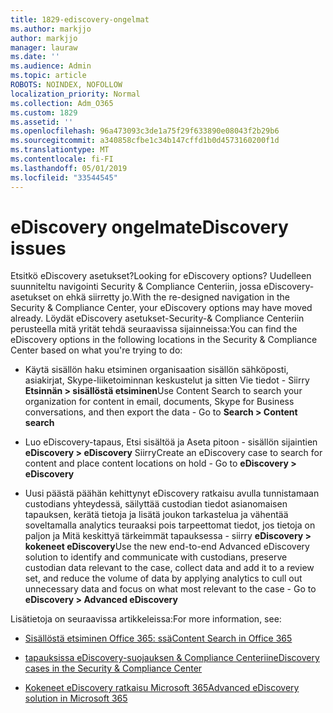 ```yaml
---
title: 1829-ediscovery-ongelmat
ms.author: markjjo
author: markjjo
manager: lauraw
ms.date: ''
ms.audience: Admin
ms.topic: article
ROBOTS: NOINDEX, NOFOLLOW
localization_priority: Normal
ms.collection: Adm_O365
ms.custom: 1829
ms.assetid: ''
ms.openlocfilehash: 96a473093c3de1a75f29f633890e08043f2b29b6
ms.sourcegitcommit: a340858cfbe1c34b147cffd1b0d4573160200f1d
ms.translationtype: MT
ms.contentlocale: fi-FI
ms.lasthandoff: 05/01/2019
ms.locfileid: "33544545"
---
```

# <a name="ediscovery-issues"></a><span data-ttu-id="7dd0f-102">eDiscovery ongelmat</span><span class="sxs-lookup"><span data-stu-id="7dd0f-102">eDiscovery issues</span></span>

<span data-ttu-id="7dd0f-103">Etsitkö eDiscovery asetukset?</span><span class="sxs-lookup"><span data-stu-id="7dd0f-103">Looking for eDiscovery options?</span></span> <span data-ttu-id="7dd0f-104">Uudelleen suunniteltu navigointi Security & Compliance Centeriin, jossa eDiscovery-asetukset on ehkä siirretty jo.</span><span class="sxs-lookup"><span data-stu-id="7dd0f-104">With the re-designed navigation in the Security & Compliance Center, your eDiscovery options may have moved already.</span></span>  <span data-ttu-id="7dd0f-105">Löydät eDiscovery asetukset-Security-& Compliance Centeriin perusteella mitä yrität tehdä seuraavissa sijainneissa:</span><span class="sxs-lookup"><span data-stu-id="7dd0f-105">You can find the eDiscovery options in the following locations in the Security & Compliance Center based on what you're trying to do:</span></span>

- <span data-ttu-id="7dd0f-106">Käytä sisällön haku etsiminen organisaation sisällön sähköposti, asiakirjat, Skype-liiketoiminnan keskustelut ja sitten Vie tiedot - Siirry **Etsinnän > sisällöstä etsiminen**</span><span class="sxs-lookup"><span data-stu-id="7dd0f-106">Use Content Search to search your organization for content in email, documents, Skype for Business conversations, and then export the data - Go to **Search > Content search**</span></span>

- <span data-ttu-id="7dd0f-107">Luo eDiscovery-tapaus, Etsi sisältöä ja Aseta pitoon - sisällön sijaintien **eDiscovery > eDiscovery** Siirry</span><span class="sxs-lookup"><span data-stu-id="7dd0f-107">Create an eDiscovery case to search for content and place content locations on hold - Go to **eDiscovery > eDiscovery**</span></span>

- <span data-ttu-id="7dd0f-108">Uusi päästä päähän kehittynyt eDiscovery ratkaisu avulla tunnistamaan custodians yhteydessä, säilyttää custodian tiedot asianomaisen tapauksen, kerätä tietoja ja lisätä joukon tarkastelua ja vähentää soveltamalla analytics teuraaksi pois tarpeettomat tiedot, jos tietoja on paljon ja Mitä keskittyä tärkeimmät tapauksessa - siirry **eDiscovery > kokeneet eDiscovery**</span><span class="sxs-lookup"><span data-stu-id="7dd0f-108">Use the new end-to-end Advanced eDiscovery solution to identify and communicate with custodians, preserve custodian data relevant to the case, collect data and add it to a review set, and reduce the volume of data by applying analytics to cull out unnecessary data and focus on what most relevant to the case -  Go to **eDiscovery > Advanced eDiscovery**</span></span>

<span data-ttu-id="7dd0f-109">Lisätietoja on seuraavissa artikkeleissa:</span><span class="sxs-lookup"><span data-stu-id="7dd0f-109">For more information, see:</span></span>

- [<span data-ttu-id="7dd0f-110">Sisällöstä etsiminen Office 365: ssä</span><span class="sxs-lookup"><span data-stu-id="7dd0f-110">Content Search in Office 365</span></span>](https://docs.microsoft.com/office365/securitycompliance/content-search)

- [<span data-ttu-id="7dd0f-111">tapauksissa eDiscovery-suojauksen & Compliance Centeriin</span><span class="sxs-lookup"><span data-stu-id="7dd0f-111">eDiscovery cases in the Security & Compliance Center</span></span>](https://docs.microsoft.com/office365/securitycompliance/ediscovery-cases)

- [<span data-ttu-id="7dd0f-112">Kokeneet eDiscovery ratkaisu Microsoft 365</span><span class="sxs-lookup"><span data-stu-id="7dd0f-112">Advanced eDiscovery solution in Microsoft 365</span></span>](https://docs.microsoft.com/office365/securitycompliance/compliance20/overview-ediscovery-20)
